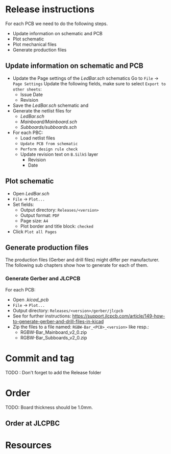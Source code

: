 # Release instructions

For each PCB we need to do the following steps.

- Update information on schematic and PCB
- Plot schematic
- Plot mechanical files
- Generate production files 

## Update information on schematic and PCB

- Update the Page settings of the *LedBar.sch* schematics
  Go to `File` -> `Page Settings`
  Update the following fields, make sure to select `Export to other sheets`:
  - Issue Date
  - Revision
- Save the *LedBar.sch* schematic and
- Generate the netlist files for
  - *LedBar.sch*
  - *Mainboard/Mainboard.sch*
  - *Subboards/subboards.sch*
- For each PBC:
  - Load netlist files
  - `Update PCB from schematic`
  - `Perform design rule check`
  - Update revision text on `B.SilkS` layer
    - Revision
    - Date

## Plot schematic

- Open *LedBar.sch*
- `File` -> `Plot...`
- Set fields:
  - Output directory: `Releases/<version>` 
  - Output format: `PDF`
  - Page size: `A4`
  - Plot border and title block: `checked`
- Click `Plot all Pages`

## Generate production files

The production files (Gerber and drill files) might differ per manufacturer. The following sub chapters show how to generate for each of them.

### Generate Gerber and JLCPCB

For each PCB:

- Open *<PCB>.kicad_pcb*
- `File` -> `Plot...`
- Output directory: `Releases/<version>/gerber/jlcpcb`
- See for further instructions: https://support.jlcpcb.com/article/149-how-to-generate-gerber-and-drill-files-in-kicad
- Zip the files to a file named: `RGBW-Bar_<PCB>_<version>` like resp.:
  - RGBW-Bar_Mainboard_v2_0.zip
  - RGBW-Bar_Subboards_v2_0.zip 

# Commit and tag

TODO : Don't forget to add the Release folder

# Order

TODO: Board thickness should be 1.0mm.

## Order at JLCPBC



# Resources

